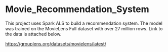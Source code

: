 # Movie_Recommendation_System

This project uses Spark ALS to build a recommendation system. The model was trained on the MovieLens Full dataset with over 27 million rows. Link to the data is attached below.

https://grouplens.org/datasets/movielens/latest/
